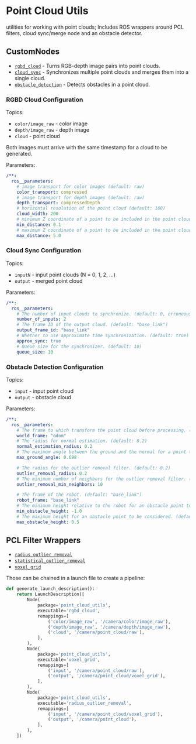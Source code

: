 # Point Cloud Utils

utilities for working with point clouds; Includes ROS wrappers around PCL filters, cloud sync/merge node and an obstacle detector.

## CustomNodes

- [`rgbd_cloud`](src/rgbd_cloud_node.cpp) - Turns RGB-depth image pairs into point clouds.
- [`cloud_sync`](src/cloud_sync_node.cpp) - Synchronizes multiple point clouds and merges them into a single cloud.
- [`obstacle_detection`](src/obstacle_detection_node.cpp) - Detects obstacles in a point cloud.

### RGBD Cloud Configuration

Topics:
- `color/image_raw` - color image
- `depth/image_raw` - depth image
- `cloud` - point cloud

Both images must arrive with the same timestamp for a cloud to be generated.

Parameters:
```yaml
/**:
  ros__parameters:
    # image transport for color images (default: raw)
    color_transport: compressed
    # image transport for depth images (default: raw)
    depth_transport: compressedDepth
    # horizontal resolution of the point cloud (default: 160)
    cloud_width: 200
    # minimum Z coordinate of a point to be included in the point cloud (default: 0.1)
    min_distance: 0.1
    # maximum Z coordinate of a point to be included in the point cloud (default: 5.0)
    max_distance: 5.0
```

### Cloud Sync Configuration

Topics:
- `inputN` - input point clouds (N = 0, 1, 2, ...)
- `output` - merged point cloud

Parameters:
```yaml
/**:
  ros__parameters:
    # The number of input clouds to synchronize. (default: 0, erroneous value)
    number_of_inputs: 2
    # The frame ID of the output cloud. (default: "base_link")
    output_frame_id: "base_link"
    # Whether to use approximate time synchronization. (default: true)
    approx_sync: true
    # Queue size for the synchronizer. (default: 10)
    queue_size: 10
```

### Obstacle Detection Configuration

Topics:
- `input` - input point cloud
- `output` - obstacle cloud

Parameters:
```yaml
/**:
  ros__parameters:
    # The frame to which transform the point cloud before processing. (default: "odom")
    world_frame: "odom"
    # The radius for normal estimation. (default: 0.2)
    normal_estimation_radius: 0.2
    # The maximum angle between the ground and the normal for a point to be considered ground. (radians, default: 30 degrees)
    max_ground_angle: 0.698

    # The radius for the outlier removal filter. (default: 0.2)
    outlier_removal_radius: 0.2
    # The minimum number of neighbors for the outlier removal filter. (default: 10)
    outlier_removal_min_neighbors: 10

    # The frame of the robot. (default: "base_link")
    robot_frame: "base_link"
    # The minimum height relative to the robot for an obstacle point to be considered. Height is not affected by robot rotation. (default: -1.0)
    min_obstacle_height: -1.0
    # The maximum height for an obstacle point to be considered. (default: 1.0)
    max_obstacle_height: 0.5
```

## PCL Filter Wrappers

- [`radius_outlier_removal`](src/radius_outlier_removal_node.cpp)
- [`statistical_outlier_removal`](src/statistical_outlier_removal_node.cpp)
- [`voxel_grid`](src/voxel_grid_node.cpp)

Those can be chained in a launch file to create a pipeline:
```py
def generate_launch_description():
    return LaunchDescription([
        Node(
            package='point_cloud_utils',
            executable='rgbd_cloud',
            remappings=[
                ('color/image_raw', '/camera/color/image_raw'),
                ('depth/image_raw', '/camera/depth/image_raw'),
                ('cloud', '/camera/point_cloud/raw'),
            ],
        ),
        Node(
            package='point_cloud_utils',
            executable='voxel_grid',
            remappings=[
                ('input', '/camera/point_cloud/raw'),
                ('output', '/camera/point_cloud/voxel_grid'),
            ],
        ),
        Node(
            package='point_cloud_utils',
            executable='radius_outlier_removal',
            remappings=[
                ('input', '/camera/point_cloud/voxel_grid'),
                ('output', '/camera/point_cloud'),
            ],
        ),
    ])
```
